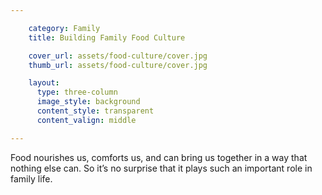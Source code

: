 ```yaml
---

    category: Family
    title: Building Family Food Culture

    cover_url: assets/food-culture/cover.jpg
    thumb_url: assets/food-culture/cover.jpg

    layout:
      type: three-column
      image_style: background
      content_style: transparent
      content_valign: middle

---
```


Food nourishes us, comforts us, and can bring us together in a way that nothing else can.  So it’s no surprise that it plays such an important role in family life.